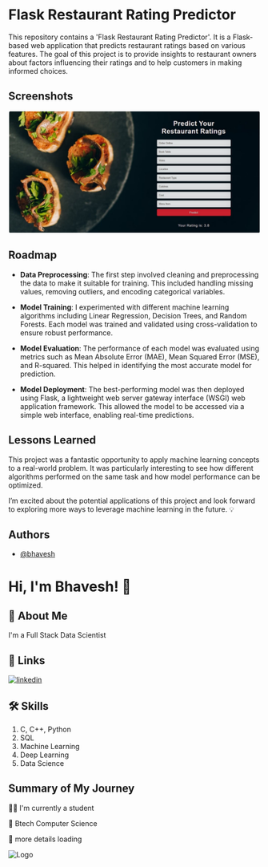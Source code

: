 
# Flask Restaurant Rating Predictor

This repository contains a 'Flask Restaurant Rating Predictor'. It is a Flask-based web application that predicts restaurant ratings based on various features. The goal of this project is to provide insights to restaurant owners about factors influencing their ratings and to help customers in making informed choices.





## Screenshots

![App Screenshot](https://github.com/bhaveshk22/Project---RestaurantRating_Prediction/blob/main/image.png?raw=true)


## Roadmap

 - **Data Preprocessing**: The first step involved cleaning and preprocessing the data to make it suitable for training. This included handling missing values, removing outliers, and encoding categorical variables.

- **Model Training**: I experimented with different machine learning algorithms including Linear Regression, Decision Trees, and Random Forests. Each model was trained and validated using cross-validation to ensure robust performance.

- **Model Evaluation**: The performance of each model was evaluated using metrics such as Mean Absolute Error (MAE), Mean Squared Error (MSE), and R-squared. This helped in identifying the most accurate model for prediction.

- **Model Deployment**: The best-performing model was then deployed using Flask, a lightweight web server gateway interface (WSGI) web application framework. This allowed the model to be accessed via a simple web interface, enabling real-time predictions.


## Lessons Learned

This project was a fantastic opportunity to apply machine learning concepts to a real-world problem. It was particularly interesting to see how different algorithms performed on the same task and how model performance can be optimized.

I’m excited about the potential applications of this project and look forward to exploring more ways to leverage machine learning in the future. 💡


## Authors

- [@bhavesh](https://github.com/bhaveshk22)


# Hi, I'm Bhavesh! 👋


## 🚀 About Me
I'm a Full Stack Data Scientist


## 🔗 Links
[![linkedin](https://img.shields.io/badge/linkedin-0A66C2?style=for-the-badge&logo=linkedin&logoColor=white)](https://www.linkedin.com/in/bhavesh-kabdwal-6ba30a25b)


## 🛠 Skills
1. C, C++, Python
2. SQL
3. Machine Learning
4. Deep Learning
5. Data Science


## Summary of My Journey
👩‍💻 I'm currently a student

🧠 Btech Computer Science

💬 more details loading

![Logo](https://github-readme-stats.vercel.app/api?username=bhaveshk22&&show_icons=true&title_color=ffffff&icon_color=bb2acf&text_color=daf7dc&bg_color=151515)

